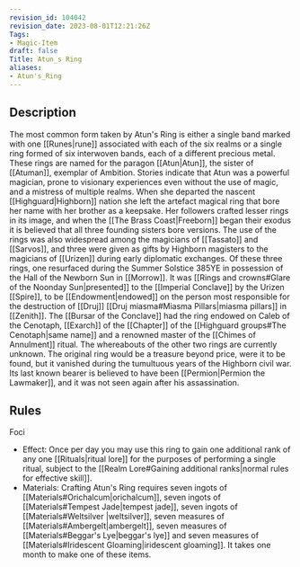 ```yaml
---
revision_id: 104042
revision_date: 2023-08-01T12:21:26Z
Tags:
- Magic-Item
draft: false
Title: Atun_s Ring
aliases:
- Atun's_Ring
---
```

## Description
The most common form taken by Atun's Ring is either a single band marked with one [[Runes|rune]] associated with each of the six realms or a single ring formed of six interwoven bands, each of a different precious metal.
These rings are named for the paragon [[Atun|Atun]], the sister of [[Atuman]], exemplar of Ambition. Stories indicate that Atun was a powerful magician, prone to visionary experiences even without the use of magic, and a mistress of multiple realms. When she departed the nascent [[Highguard|Highborn]] nation she left the artefact magical ring that bore her name with her brother as a keepsake. Her followers crafted lesser rings in its image, and when the [[The Brass Coast|Freeborn]] began their exodus it is believed that all three founding sisters bore versions. The use of the rings was also widespread among the magicians of [[Tassato]] and [[Sarvos]], and three were given as gifts by Highborn magisters to the magicians of [[Urizen]] during early diplomatic exchanges. Of these three rings, one resurfaced during the Summer Solstice 385YE in possession of the Hall of the Newborn Sun in [[Morrow]]. It was [[Rings and crowns#Glare of the Noonday Sun|presented]] to the [[Imperial Conclave]] by the Urizen [[Spire]], to be [[Endowment|endowed]] on the person most responsible for the destruction of [[Druj]] [[Druj miasma#Miasma Pillars|miasma pillars]] in [[Zenith]]. The [[Bursar of the Conclave]] had the ring endowed on Caleb of the Cenotaph, [[Exarch]] of the [[Chapter]] of the [[Highguard groups#The Cenotaph|same name]] and a renowned master of the [[Chimes of Annulment]] ritual. The whereabouts of the other two rings are currently unknown.
The original ring would be a treasure beyond price, were it to be found, but it vanished during the tumultuous years of the Highborn civil war. Its last known bearer is believed to have been [[Permion|Permion the Lawmaker]], and it was not seen again after his assassination.
## Rules
Foci
* Effect: Once per day you may use this ring to gain one additional rank of any one [[Rituals|ritual lore]] for the purposes of performing a single ritual, subject to the [[Realm Lore#Gaining additional ranks|normal rules for effective skill]].
* Materials: Crafting Atun's Ring requires seven ingots of [[Materials#Orichalcum|orichalcum]], seven ingots of [[Materials#Tempest Jade|tempest jade]], seven ingots of [[Materials#Weltsilver |weltsilver]], seven measures of [[Materials#Ambergelt|ambergelt]], seven measures of [[Materials#Beggar's Lye|beggar's lye]] and seven measures of [[Materials#Iridescent Gloaming|iridescent gloaming]]. It takes one month to make one of these items.